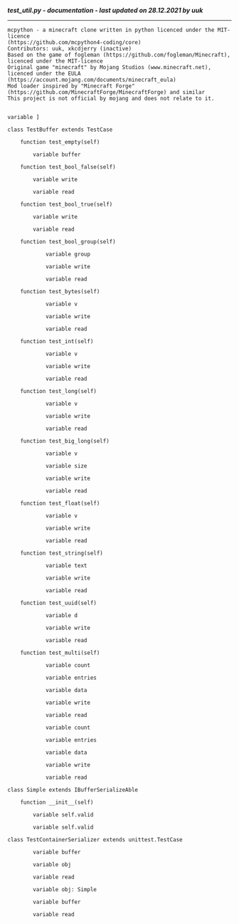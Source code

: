 ***test_util.py - documentation - last updated on 28.12.2021 by uuk***
___

    mcpython - a minecraft clone written in python licenced under the MIT-licence 
    (https://github.com/mcpython4-coding/core)
    Contributors: uuk, xkcdjerry (inactive)
    Based on the game of fogleman (https://github.com/fogleman/Minecraft), licenced under the MIT-licence
    Original game "minecraft" by Mojang Studios (www.minecraft.net), licenced under the EULA
    (https://account.mojang.com/documents/minecraft_eula)
    Mod loader inspired by "Minecraft Forge" (https://github.com/MinecraftForge/MinecraftForge) and similar
    This project is not official by mojang and does not relate to it.


    variable ]

    class TestBuffer extends TestCase

        function test_empty(self)

            variable buffer

        function test_bool_false(self)

            variable write

            variable read

        function test_bool_true(self)

            variable write

            variable read

        function test_bool_group(self)

                variable group

                variable write

                variable read

        function test_bytes(self)

                variable v

                variable write

                variable read

        function test_int(self)

                variable v

                variable write

                variable read

        function test_long(self)

                variable v

                variable write

                variable read

        function test_big_long(self)

                variable v

                variable size

                variable write

                variable read

        function test_float(self)

                variable v

                variable write

                variable read

        function test_string(self)

                variable text

                variable write

                variable read

        function test_uuid(self)

                variable d

                variable write

                variable read

        function test_multi(self)

                variable count

                variable entries

                variable data

                variable write

                variable read

                variable count

                variable entries

                variable data

                variable write

                variable read

    class Simple extends IBufferSerializeAble

        function __init__(self)

            variable self.valid

            variable self.valid

    class TestContainerSerializer extends unittest.TestCase

            variable buffer

            variable obj

            variable read

            variable obj: Simple

            variable buffer

            variable read